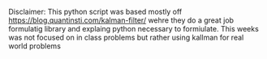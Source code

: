 Disclaimer: This python script was based mostly off https://blog.quantinsti.com/kalman-filter/ wehre they do a great job formulatig library and explaing python necessary to formiulate. This weeks was not focused on in class problems but rather using kallman for real world problems
